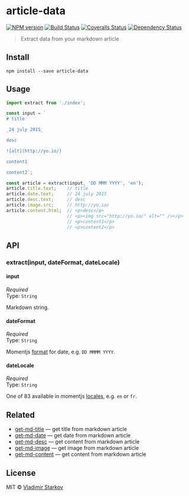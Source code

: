 # article-data

[![NPM version][npm-image]][npm-url]
[![Build Status][travis-image]][travis-url]
[![Coveralls Status][coveralls-image]][coveralls-url]
[![Dependency Status][depstat-image]][depstat-url]

> Extract data from your markdown article

## Install

    npm install --save article-data

## Usage

```js
import extract from './index';

const input = `
# title

_24 july 2015_

desc

![alt](http://yo.io/)

content1

content2`;

const article = extract(input, 'DD MMM YYYY', 'en');
article.title.text;    // title
article.date.text;     // 24 july 2015
article.desc.text;     // desc
article.image.src;     // http://yo.io/
article.content.html;  // <p>desc</p>
                       // <p><img src="http://yo.io/" alt="" /></p>
                       // <p>content1</p>
                       // <p>content2</p>
```

## API

### extract(input, dateFormat, dateLocale)

#### input

*Required*  
Type: `String`

Markdown string.

#### dateFormat

*Required*  
Type: `String`

Momentjs [format][format] for date, e.g. `DD MMMM YYYY`.

[format]: http://momentjs.com/docs/#/displaying/format/

#### dateLocale

*Required*  
Type: `String`

One of 83 available in momentjs [locales][i18n], e.g. `en` or `fr`.

[i18n]: http://momentjs.com/docs/#/i18n/

## Related

* [get-md-title][get-md-title] — get title from markdown article
* [get-md-date][get-md-date] — get date from markdown article
* [get-md-desc][get-md-desc] — get content from markdown article
* [get-md-image][get-md-image] — get image from markdown article
* [get-md-content][get-md-content] — get content from markdown article

## License

MIT © [Vladimir Starkov](https://iamstarkov.com/)

[npm-url]: https://npmjs.org/package/article-data
[npm-image]: https://img.shields.io/npm/v/article-data.svg?style=flat-square

[travis-url]: https://travis-ci.org/iamstarkov/article-data
[travis-image]: https://img.shields.io/travis/iamstarkov/article-data/master.svg?style=flat-square

[coveralls-url]: https://coveralls.io/r/iamstarkov/article-data
[coveralls-image]: https://img.shields.io/coveralls/iamstarkov/article-data/master.svg?style=flat-square

[depstat-url]: https://david-dm.org/iamstarkov/article-data
[depstat-image]: https://david-dm.org/iamstarkov/article-data.svg?style=flat-square


[get-md-title]: https://github.com/iamstarkov/get-md-title
[get-md-date]: https://github.com/iamstarkov/get-md-date
[get-md-desc]: https://github.com/iamstarkov/get-md-desc
[get-md-image]: https://github.com/iamstarkov/get-md-image
[get-md-content]: https://github.com/iamstarkov/get-md-content
